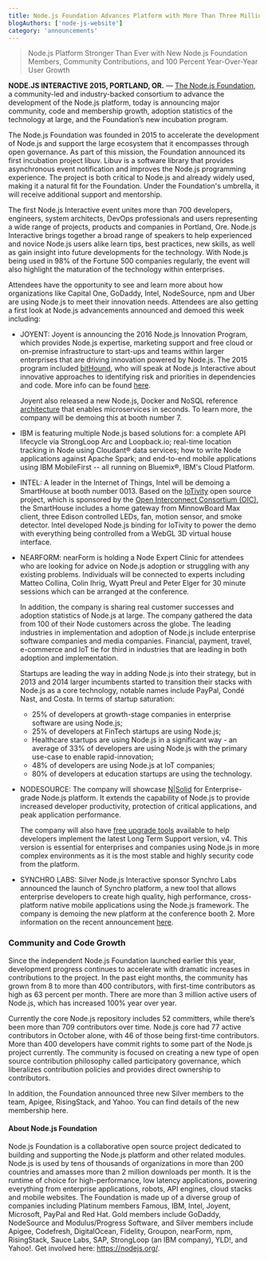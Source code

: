 ```yaml
---
title: Node.js Foundation Advances Platform with More Than Three Million Users
blogAuthors: ['node-js-website']
category: 'announcements'
---
```


> Node.js Platform Stronger Than Ever with New Node.js Foundation Members,
> Community Contributions, and 100 Percent Year-Over-Year User Growth

**NODE.JS INTERACTIVE 2015, PORTLAND, OR.** — [The Node.js Foundation](https://foundation.nodejs.org/), a community-led and industry-backed consortium to advance the development of the Node.js platform, today is announcing major community, code and membership growth, adoption statistics of the technology at large, and the Foundation’s new incubation program.

The Node.js Foundation was founded in 2015 to accelerate the development of Node.js and support the large ecosystem that it encompasses through open governance. As part of this mission, the Foundation announced its first incubation project libuv. Libuv is a software library that provides asynchronous event notification and improves the Node.js programming experience. The project is both critical to Node.js and already widely used, making it a natural fit for the Foundation. Under the Foundation's umbrella, it will receive additional support and mentorship.

The first Node.js Interactive event unites more than 700 developers, engineers, system architects, DevOps professionals and users representing a wide range of projects, products and companies in Portland, Ore. Node.js Interactive brings together a broad range of speakers to help experienced and novice Node.js users alike learn tips, best practices, new skills, as well as gain insight into future developments for the technology. With Node.js being used in 98% of the Fortune 500 companies regularly, the event will also highlight the maturation of the technology within enterprises.

Attendees have the opportunity to see and learn more about how organizations like Capital One, GoDaddy, Intel, NodeSource, npm and Uber are using Node.js to meet their innovation needs. Attendees are also getting a first look at Node.js advancements announced and demoed this week including:

* JOYENT: Joyent is announcing the 2016 Node.js Innovation Program, which provides Node.js expertise, marketing support and free cloud or on-premise infrastructure to start-ups and teams within larger enterprises that are driving innovation powered by Node.js. The 2015 program included [bitHound](https://www.bithound.io/), who will speak at Node.js Interactive about innovative approaches to identifying risk and priorities in dependencies and code. More info can be found [here](https://www.joyent.com/innovation).

  Joyent also released a new Node.js, Docker and NoSQL reference [architecture](https://www.joyent.com/blog/how-to-dockerize-a-complete-application) that enables microservices in seconds. To learn more, the company will be demoing this at booth number 7.

* IBM is featuring multiple Node.js based solutions for: a complete API lifecycle via StrongLoop Arc and Loopback.io; real-time location tracking in Node using Cloudant® data services; how to write Node applications against Apache Spark; and end-to-end mobile applications using IBM MobileFirst -- all running on Bluemix®, IBM's Cloud Platform.

* INTEL: A leader in the Internet of Things, Intel will be demoing a SmartHouse at booth number 0013. Based on the [IoTivity](https://www.iotivity.org/) open source project, which is sponsored by the [Open Interconnect Consortium (OIC)](http://openinterconnect.org/), the SmartHouse includes a home gateway from MinnowBoard Max client, three Edison controlled LEDs, fan, motion sensor, and smoke detector. Intel developed Node.js binding for IoTivity to power the demo with everything being controlled from a WebGL 3D virtual house interface.

* NEARFORM: nearForm is holding a Node Expert Clinic for attendees who are looking for advice on Node.js adoption or struggling with any existing problems. Individuals will be connected to experts including Matteo Collina, Colin Ihrig, Wyatt Preul and Peter Elger for 30 minute sessions which can be arranged at the conference.

  In addition, the company is sharing real customer successes and adoption statistics of Node.js at large. The company gathered the data from 100 of their Node customers across the globe. The leading industries in implementation and adoption of Node.js include enterprise software companies and media companies. Financial, payment, travel, e-commerce and IoT tie for third in industries that are leading in both adoption and implementation.

  Startups are leading the way in adding Node.js into their strategy, but in 2013 and 2014 larger incumbents started to transition their stacks with Node.js as a core technology, notable names include PayPal, Condé Nast, and Costa. In terms of startup saturation:

  * 25% of developers at growth-stage companies in enterprise software are using Node.js;
  * 25% of developers at FinTech startups are using Node.js;
  * Healthcare startups are using Node.js in a significant way - an average of 33% of developers are using Node.js with the primary use-case to enable rapid-innovation;
  * 48% of developers are using Node.js at IoT companies;
  * 80% of developers at education startups are using the technology.

* NODESOURCE: The company will showcase [N|Solid](https://nodesource.com/products/nsolid) for Enterprise-grade Node.js platform. It extends the capability of Node.js to provide increased developer productivity, protection of critical applications, and peak application performance.

  The company will also have [free upgrade tools](https://marketing.nodesource.com/acton/fs/blocks/showLandingPage/a/15680/p/p-001f/t/page/fm/4) available to help developers implement the latest Long Term Support version, v4. This version is essential for enterprises and companies using Node.js in more complex environments as it is the most stable and highly security code from the platform.

* SYNCHRO LABS: Silver Node.js Interactive sponsor Synchro Labs announced the launch of Synchro platform, a new tool that allows enterprise developers to create high quality, high performance, cross-platform native mobile applications using the Node.js framework. The company is demoing the new platform at the conference booth 2. More information on the recent announcement [here](https://synchro.io/launch).

### Community and Code Growth

Since the independent Node.js Foundation launched earlier this year, development progress continues to accelerate with dramatic increases in contributions to the project. In the past eight months, the community has grown from 8 to more than 400 contributors, with first-time contributors as high as 63 percent per month. There are more than 3 million active users of Node.js, which has increased 100% year over year.

Currently the core Node.js repository includes 52 committers, while there’s been more than 709 contributors over time. Node.js core had 77 active contributors in October alone, with 46 of those being first-time contributors. More than 400 developers have commit rights to some part of the Node.js project currently. The community is focused on creating a new type of open source contribution philosophy called participatory governance, which liberalizes contribution policies and provides direct ownership to contributors.

In addition, the Foundation announced three new Silver members to the team, Apigee, RisingStack, and Yahoo. You can find details of the new membership here.

#### About Node.js Foundation

Node.js Foundation is a collaborative open source project dedicated to building and supporting the Node.js platform and other related modules. Node.js is used by tens of thousands of organizations in more than 200 countries and amasses more than 2 million downloads per month. It is the runtime of choice for high-performance, low latency applications, powering everything from enterprise applications, robots, API engines, cloud stacks and mobile websites. The Foundation is made up of a diverse group of companies including Platinum members Famous, IBM, Intel, Joyent, Microsoft, PayPal and Red Hat. Gold members include GoDaddy, NodeSource and Modulus/Progress Software, and Silver members include Apigee, Codefresh, DigitalOcean, Fidelity, Groupon, nearForm, npm, RisingStack, Sauce Labs, SAP, StrongLoop (an IBM company), YLD!, and Yahoo!. Get involved here: <https://nodejs.org/>.
